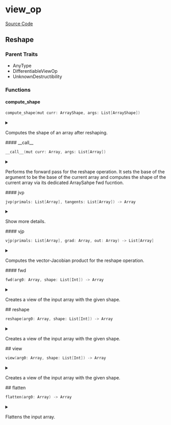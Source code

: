 



# view_op
  
[Source Code](https://github.com/endia-ai/Endia/tree/main/endia/functional/view_ops/view_op.mojo)  
  

## Reshape
  
  
  

### Parent Traits
  

- AnyType
- DifferentiableViewOp
- UnknownDestructibility
  

### Functions

#### compute_shape


```swift
compute_shape(mut curr: ArrayShape, args: List[ArrayShape])
```  
<details markdown="1" style="border: none; bg-color: none; box-shadow: none;">  
<summary style="border: none; bg-color: none; box-shadow: none;">  
  
Computes the shape of an array after reshaping.  
</summary>  
  
#### Args:  

* curr `ArrayShape`: The ArrayShape to store the result of the computation.
* args `List[ArrayShape]`: The ArrayShape to reshape, and the shape, stride and storage offset of the target ArrayShape encoded in a  single ArrayShape.
  
  
</details>
#### __call__


```swift
__call__(mut curr: Array, args: List[Array])
```  
<details markdown="1" style="border: none; bg-color: none; box-shadow: none;">  
<summary style="border: none; bg-color: none; box-shadow: none;">  
  
Performs the forward pass for the reshape operation. It sets the base of the argument to be the base of the current array and computes the shape of the current array via its dedicated ArraySahpe fwd fucntion.  
</summary>  
  
#### Args:  

* curr `Array`: The current array to store the result (modified in-place).
* args `List[Array]`: The array on which the reshape view is created.
  
  


#### Note:
The information of the shape computation is stored in the ArrayShape object of the curr array.

#### Constraints:
- The number of elements in the input array must be equal to the number of elements in the target shape.  
</details>
#### jvp


```swift
jvp(primals: List[Array], tangents: List[Array]) -> Array
```  
<details markdown="1" style="border: none; bg-color: none; box-shadow: none;">  
<summary style="border: none; bg-color: none; box-shadow: none;">  
  
Show more details.  
</summary>  
  
#### Args:  

* primals `List[Array]`
* tangents `List[Array]`
  
#### Returns:  
  
Type: `Array`  
  
  
</details>
#### vjp


```swift
vjp(primals: List[Array], grad: Array, out: Array) -> List[Array]
```  
<details markdown="1" style="border: none; bg-color: none; box-shadow: none;">  
<summary style="border: none; bg-color: none; box-shadow: none;">  
  
Computes the vector-Jacobian product for the reshape operation.  
</summary>  
  
#### Args:  

* primals `List[Array]`: A list containing the primal input array.
* grad `Array`: The gradient of the output with respect to some scalar function.
* out `Array`: The output of the forward pass.
  
#### Returns:  
  
A list containing the gradient with respect to the input.  
Type: `List[Array]`  
  
  


#### Note:
The vector-Jacobian product for reshape is computed by calling the reshape operation.  
</details>
#### fwd


```swift
fwd(arg0: Array, shape: List[Int]) -> Array
```  
<details markdown="1" style="border: none; bg-color: none; box-shadow: none;">  
<summary style="border: none; bg-color: none; box-shadow: none;">  
  
Creates a view of the input array with the given shape.  
</summary>  
  
#### Args:  

* arg0 `Array`: The input array.
* shape `List[Int]`: The target shape.
  
#### Returns:  
  
The reshaped array.  
Type: `Array`  
  
  


#### Constraints:
- The number of elements in the input array must be equal to the number of elements in the target shape.  
</details>
## reshape


```swift
reshape(arg0: Array, shape: List[Int]) -> Array
```  
<details markdown="1" style="border: none; bg-color: none; box-shadow: none;">  
<summary style="border: none; bg-color: none; box-shadow: none;">  
  
Creates a view of the input array with the given shape.  
</summary>  
  
#### Args:  

* arg0 `Array`: The input array.
* shape `List[Int]`: The target shape.
  
#### Returns:  
  
The reshaped array.  
Type: `Array`  
  
  


#### Constraints:
- The number of elements in the input array must be equal to the number of elements in the target shape.  
</details>
## view


```swift
view(arg0: Array, shape: List[Int]) -> Array
```  
<details markdown="1" style="border: none; bg-color: none; box-shadow: none;">  
<summary style="border: none; bg-color: none; box-shadow: none;">  
  
Creates a view of the input array with the given shape.  
</summary>  
  
#### Args:  

* arg0 `Array`: The input array.
* shape `List[Int]`: The target shape.
  
#### Returns:  
  
The reshaped array.  
Type: `Array`  
  
  


#### Constraints:
- The number of elements in the input array must be equal to the number of elements in the target shape.

#### Note:
This function is a wrapper around the reshape function.  
</details>
## flatten


```swift
flatten(arg0: Array) -> Array
```  
<details markdown="1" style="border: none; bg-color: none; box-shadow: none;">  
<summary style="border: none; bg-color: none; box-shadow: none;">  
  
Flattens the input array.  
</summary>  
  
#### Args:  

* arg0 `Array`: The input array.
  
#### Returns:  
  
The flattened array.  
Type: `Array`  
  
  


#### Note:
This function is a wrapper around the reshape function.  
</details>